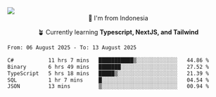 
<img align = "center" src="https://readme-typing-svg.herokuapp.com?font=Fira+Code&size=25&pause=1000&color=00F713&center=true&vCenter=true&random=false&width=850&height=70&lines=Hi+There+%F0%9F%91%8B%2C+Im+Julian+Caesar;"/>
<br>

<div align = "center">
  📌 I'm from Indonesia
  
  🪴 Currently learning **Typescript, NextJS, and Tailwind**
</div>

<!--START_SECTION:waka-->

```txt
From: 06 August 2025 - To: 13 August 2025

C#           11 hrs 7 mins   ███████████▒░░░░░░░░░░░░░   44.86 %
Binary       6 hrs 49 mins   ███████░░░░░░░░░░░░░░░░░░   27.52 %
TypeScript   5 hrs 18 mins   █████▒░░░░░░░░░░░░░░░░░░░   21.39 %
SQL          1 hr 7 mins     █░░░░░░░░░░░░░░░░░░░░░░░░   04.54 %
JSON         13 mins         ▒░░░░░░░░░░░░░░░░░░░░░░░░   00.94 %
```

<!--END_SECTION:waka-->
